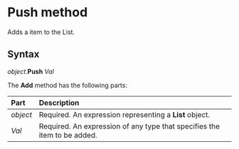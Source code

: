 # Push method

Adds a item to the List.

## Syntax

_object_.**Push** _Val_

The **Add** method has the following parts:

Part               | Description
:---               | :---
_object_           | Required. An expression representing a **List** object.
_Val_              | Required. An expression of any type that specifies the item to be added.
